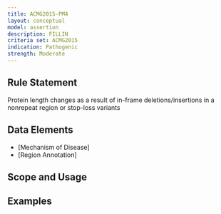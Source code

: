 ```yaml
---
title: ACMG2015-PM4
layout: conceptual
model: assertion
description: FILLIN
criteria set: ACMG2015
indication: Pathogenic
strength: Moderate
---
```


Rule Statement
--------------
Protein length changes as a result of in-frame deletions/insertions in a nonrepeat region or stop-loss variants

Data Elements
-------------
* [Mechanism of Disease]
* [Region Annotation]

Scope and Usage
---------------

Examples
--------
